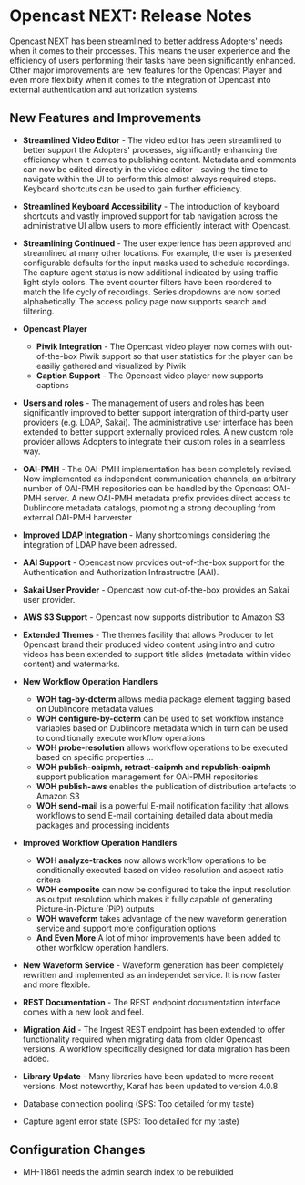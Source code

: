 Opencast NEXT: Release Notes
============================

Opencast NEXT has been streamlined to better address Adopters' needs when it comes to their processes. This means
the user experience and the efficiency of users performing their tasks have been significantly enhanced.
Other major improvements are new features for the Opencast Player and even more flexibiity when it comes to the
integration of Opencast into external authentication and authorization systems.

New Features and Improvements
-----------------------------

  - **Streamlined Video Editor** - The video editor has been streamlined to better support the Adopters' processes,
    significantly enhancing the efficiency when it comes to publishing content. Metadata and comments can now be edited
    directly in the video editor - saving the time to navigate within the UI to perform this almost always required
    steps. Keyboard shortcuts can be used to gain further efficiency.

  - **Streamlined Keyboard Accessibility** - The introduction of keyboard shortcuts and vastly improved support for
    tab navigation across the administrative UI allow users to more efficiently interact with Opencast.

  - **Streamlining Continued** - The user experience has been approved and streamlined at many other locations. For
    example, the user is presented configurable defaults for the input masks used to schedule recordings. The capture
    agent status is now additional indicated by using traffic-light style colors. The event counter filters have been
    reordered to match the life cycly of recordings. Series dropdowns are now sorted alphabetically. The access policy
    page now supports search and filtering.
  
  - **Opencast Player**
    - **Piwik Integration** - The Opencast video player now comes with out-of-the-box Piwik support so that user
    statistics for the player can be easiliy gathered and visualized by Piwik
    - **Caption Support** - The Opencast video player now supports captions

  - **Users and roles** - The management of users and roles has been significantly improved to better support
    intergration of third-party user providers (e.g. LDAP, Sakai). The administrative user interface has been 
    extended to better support externally provided roles. A new custom role provider allows Adopters to integrate
    their custom roles in a seamless way.
  
  - **OAI-PMH** - The OAI-PMH implementation has been completely revised. Now implemented as independent communication
    channels, an arbitrary number of OAI-PMH repositories can be handled by the Opencast OAI-PMH server.
    A new OAI-PMH metadata prefix provides direct access to Dublincore metadata catalogs, promoting a strong decoupling
    from external OAI-PMH harverster

  - **Improved LDAP Integration** - Many shortcomings considering the integration of LDAP have been adressed.

  - **AAI Support** - Opencast now provides out-of-the-box support for the Authentication and Authorization
    Infrastructre (AAI).

  - **Sakai User Provider** - Opencast now out-of-the-box provides an Sakai user provider.

  - **AWS S3 Support** - Opencast now supports distribution to Amazon S3

  - **Extended Themes** - The themes facility that allows Producer to let Opencast brand their produced video content
    using intro and outro videos has been extended to support title slides (metadata within video content) and
    watermarks.
  
  - **New Workflow Operation Handlers**
    - **WOH tag-by-dcterm** allows media package element tagging based on Dublincore metadata values
    - **WOH configure-by-dcterm** can be used to set workflow instance variables based on Dublincore metadata which in
      turn can be used to conditionally execute workflow operations
    - **WOH probe-resolution** allows workflow operations to be executed based on specific properties ...
    - **WOH publish-oaipmh, retract-oaipmh and republish-oaipmh** support publication management for OAI-PMH
      repositories
    - **WOH publish-aws** enables the publication of distribution artefacts to Amazon S3
    - **WOH send-mail** is a powerful E-mail notification facility that allows workflows to send E-mail containing
      detailed data about media packages and processing incidents
  - **Improved Workflow Operation Handlers**
    - **WOH analyze-trackes** now allows workflow operations to be conditionally executed based on video resolution
      and aspect ratio critera
    - **WOH composite** can now be configured to take the input resolution as output resolution which makes it
      fully capable of generating Picture-in-Picture (PiP) outputs
    - **WOH waveform** takes advantage of the new waveform generation service and support more configuration options
    - **And Even More** A lot of minor improvements have been added to other worfklow operation handlers.

  - **New Waveform Service** - Waveform generation has been completely rewritten and implemented as an independet
     service. It is now faster and more flexible.

  - **REST Documentation** - The REST endpoint documentation interface comes with a new look and feel.

  - **Migration Aid** - The Ingest REST endpoint has been extended to offer functionality required when migrating
    data from older Opencast versions. A workflow specifically designed for data migration has been added.

  - **Library Update** - Many libraries have been updated to more recent versions. Most noteworthy, Karaf has
    been updated to version 4.0.8



- Database connection pooling (SPS: Too detailed for my taste)
- Capture agent error state (SPS: Too detailed for my taste)


Configuration Changes
---------------------

- MH-11861 needs the admin search index to be rebuilded
